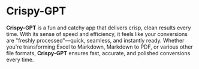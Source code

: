 # Crispy-GPT
**Crispy-GPT** is a fun and catchy app that delivers crisp, clean results every time. With its sense of speed and efficiency, it feels like your conversions are "freshly processed"—quick, seamless, and instantly ready. Whether you're transforming Excel to Markdown, Markdown to PDF, or various other file formats, **Crispy-GPT** ensures fast, accurate, and polished conversions every time.

